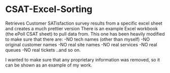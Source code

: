 # CSAT-Excel-Sorting
Retrieves Customer SATisfaction survey results from a specific excel sheet and creates a much prettier version
There is an example Excel workbook (the ePoll CSAT sheet) to pull data from.  This one has been heavily modified 
to make sure that there are:
    -NO tech names (other than myself)
    -NO original customer names
    -NO real site names
    -NO real services
    -NO real queues
    -NO real tickets
..and so on.  

I wanted to make sure that any proprietary information was removed, so it can be shown as an example of my work.
